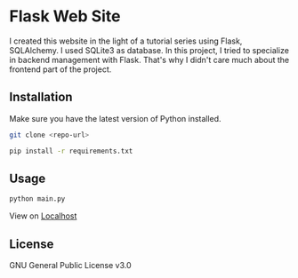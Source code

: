 # Flask Web Site

I created this website in the light of a tutorial series using Flask, SQLAlchemy. I used SQLite3 as database. In this project, I tried to specialize in backend management with Flask. That's why I didn't care much about the frontend part of the project.

## Installation

Make sure you have the latest version of Python installed.

```bash
git clone <repo-url>
```
```bash
pip install -r requirements.txt
```

## Usage

```python
python main.py
```
View on 
[Localhost](http://127.0.0.1:5000)

## License

GNU General Public License v3.0
